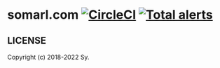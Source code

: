 # somarl.com [![CircleCI](https://img.shields.io/circleci/project/github/somarlyonks/somarl.com/master.svg)](https://circleci.com/gh/somarlyonks/somarl.com) [![Total alerts](https://img.shields.io/lgtm/alerts/g/somarlyonks/somarl.com.svg?logo=lgtm&logoWidth=18)](https://lgtm.com/projects/g/somarlyonks/somarl.com/alerts/)

## LICENSE

Copyright (c) 2018-2022 Sy.
